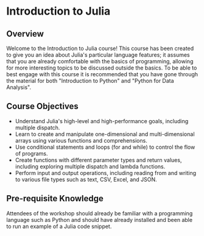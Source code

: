 # Introduction to Julia 

## Overview
Welcome to the Introduction to Julia course! This course has been created to give you an idea about Julia's particular language features; it assumes that you are already comfortable with the basics of programming, allowing for more interesting topics to be discussed outside the basics. To be able to best engage with this course it is recommended that you have gone through the material for both "Introduction to Python" and "Python for Data Analysis".

## Course Objectives
- Understand Julia's high-level and high-performance goals, including multiple dispatch.
- Learn to create and manipulate one-dimensional and multi-dimensional arrays using various functions and comprehensions.
- Use conditional statements and loops (for and while) to control the flow of programs.
- Create functions with different parameter types and return values, including exploring multiple dispatch and lambda functions.
- Perform input and output operations, including reading from and writing to various file types such as text, CSV, Excel, and JSON.

## Pre-requisite Knowledge

Attendees of the workshop should already be familiar with a programming language such as Python and should have already installed and been able to run an example of a Julia code snippet. 